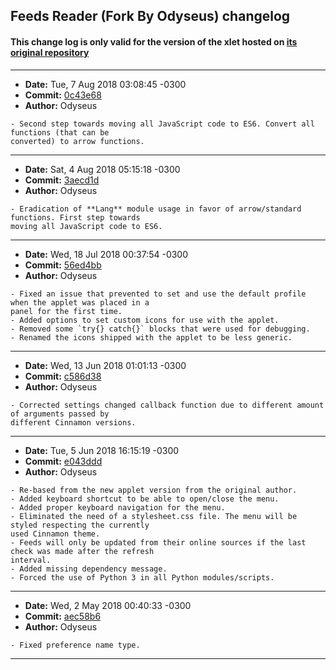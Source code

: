 ## Feeds Reader (Fork By Odyseus) changelog

#### This change log is only valid for the version of the xlet hosted on [its original repository](https://gitlab.com/Odyseus/CinnamonTools)

***

- **Date:** Tue, 7 Aug 2018 03:08:45 -0300
- **Commit:** [0c43e68](https://gitlab.com/Odyseus/CinnamonTools/commit/0c43e68)
- **Author:** Odyseus

```
- Second step towards moving all JavaScript code to ES6. Convert all functions (that can be
converted) to arrow functions.

```

***

- **Date:** Sat, 4 Aug 2018 05:15:18 -0300
- **Commit:** [3aecd1d](https://gitlab.com/Odyseus/CinnamonTools/commit/3aecd1d)
- **Author:** Odyseus

```
- Eradication of **Lang** module usage in favor of arrow/standard functions. First step towards
moving all JavaScript code to ES6.

```

***

- **Date:** Wed, 18 Jul 2018 00:37:54 -0300
- **Commit:** [56ed4bb](https://gitlab.com/Odyseus/CinnamonTools/commit/56ed4bb)
- **Author:** Odyseus

```
- Fixed an issue that prevented to set and use the default profile when the applet was placed in a
panel for the first time.
- Added options to set custom icons for use with the applet.
- Removed some `try{} catch{}` blocks that were used for debugging.
- Renamed the icons shipped with the applet to be less generic.

```

***

- **Date:** Wed, 13 Jun 2018 01:01:13 -0300
- **Commit:** [c586d38](https://gitlab.com/Odyseus/CinnamonTools/commit/c586d38)
- **Author:** Odyseus

```
- Corrected settings changed callback function due to different amount of arguments passed by
different Cinnamon versions.

```

***

- **Date:** Tue, 5 Jun 2018 16:15:19 -0300
- **Commit:** [e043ddd](https://gitlab.com/Odyseus/CinnamonTools/commit/e043ddd)
- **Author:** Odyseus

```
- Re-based from the new applet version from the original author.
- Added keyboard shortcut to be able to open/close the menu.
- Added proper keyboard navigation for the menu.
- Eliminated the need of a stylesheet.css file. The menu will be styled respecting the currently
used Cinnamon theme.
- Feeds will only be updated from their online sources if the last check was made after the refresh
interval.
- Added missing dependency message.
- Forced the use of Python 3 in all Python modules/scripts.

```

***

- **Date:** Wed, 2 May 2018 00:40:33 -0300
- **Commit:** [aec58b6](https://gitlab.com/Odyseus/CinnamonTools/commit/aec58b6)
- **Author:** Odyseus

```
- Fixed preference name type.

```

***
